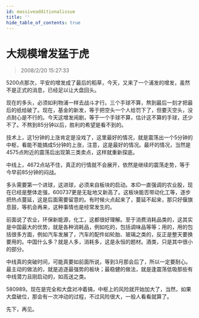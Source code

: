 ```yaml
---
id: massiveadditionalissue 
title: ''
hide_table_of_contents: true
---
```


# 大规模增发猛于虎

> 2008/2/20 15:27:33

<div style={{color: '#009900', fontWeight: 'bold', fontSize: '18px'}}>

5200点那次，平安的增发成了最后的稻草，今天，又来了一个浦发的增发，虽然不是正式的消息，已经足以让大盘回头。
 
现在的多头，必须如利物浦一样去战斗才行。三个手球不算，熬到最后一刻才把最后的纸给破了。现在，基金的新发，等于把空头一个人给罚下了，但要灭空头，没点耐心是不行的。今天这增发闹剧，等于一个手球不算，估计这不算的手球，还少不了。不熬到85分钟以后，胜利的希望是看不到的。
 
技术上，这1分钟的上涨肯定是没戏了，这里最好的情况，就是震荡出一个5分钟的中枢，看能不能搞成5分钟的上涨，注意，这是最好的情况。最坏的情况，当然是4575点附近的震荡后出现第三类卖点，这样就重新探底。
 
中线上，4672点站不住，真正的行情就不会展开，依然是继续的震荡走势，等于今早前85分钟的闷战。
 
多头需要第一个进球，这进球，必须来自板块的启动。本ID一直强调的农业股，现在已经是整体走强，600737更是无耻地又新高了。这板块能否带动化工等，逐步把热点蔓延，这是后面需要留意的。有时候火点起来了，蔓延不起来，那只好偃旗息鼓，等机会再来，这种事情也是经常发生的。
 
前面说了农业，环保新能源，化工，这都很好理解。至于消费消耗品类的，这其实是中国最大的优势，就是各种消耗品，例如吃的，包括调味品等等；用的，用的包括很多方面，例如汽车发展了，汽车的配件如轮胎、玻璃之类的，反正是整天要换要用的。中国什么多？就是人多，消耗多，这是永恒的题材。酒类，只是其中很小的部分。
 
中线真的突破时间，可能真要如前面所说，等到3月那会后了，所以一定要耐心。最主动的做法的，就是追逐最强势的板块；最稳健的做法，就是逢震荡低吸那些有中线潜力且刚启动的，如高送之类。
 
580989。现在是完全和大盘对冲着搞，中枢上的风险就开始加大了，当然，如果大盘破位，那会有一次冲动的过程，不过风险很大，一般人看看就算了。
 
先下，再见。

</div>